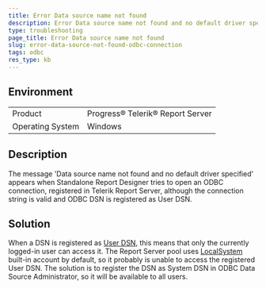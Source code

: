```yaml
---
title: Error Data source name not found
description: Error Data source name not found and no default driver specified
type: troubleshooting
page_title: Error Data source name not found
slug: error-data-source-not-found-odbc-connection
tags: odbc
res_type: kb
---
```


## Environment

<table>
 <tr>
  <td>Product</td>
  <td>Progress® Telerik® Report Server</td>
 </tr>
 <tr>
  <td>Operating System</td>
  <td>Windows</td>
 </tr>
</table>


## Description

The message 'Data source name not found and no default driver specified' appears when Standalone Report Designer tries to open an ODBC connection, registered in Telerik Report Server, although the connection string is valid and ODBC DSN is registered as User DSN.

## Solution

When a DSN is registered as [User DSN](https://support.microsoft.com/en-us/help/966915/user-dsn-vs-system-dsn), this means that only the currently logged-in user can access it. The Report Server pool uses [LocalSystem](https://social.msdn.microsoft.com/Forums/sqlserver/en-US/31d57870-1faa-4e14-8527-ce77b1ff40e4/local-service-local-system-or-network-service?forum=sqlsecurity) built-in account by default, so it probably is unable to access the registered User DSN. The solution is to register the DSN as System DSN in ODBC Data Source Administrator, so it will be available to all users.
